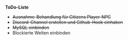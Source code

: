 **ToDo-Liste**
- ~~Ausnahme-Behandlung für Citizens Player-NPC~~
- ~~Discord-Channel erstellen und Github-Hook einhaken~~
- ~~MySQL einbinden~~
- Blockierte Welten einbinden

